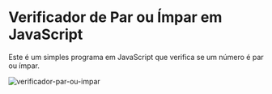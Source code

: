 # Verificador de Par ou Ímpar em JavaScript

Este é um simples programa em JavaScript que verifica se um número é par ou ímpar.



![verificador-par-ou-impar](https://github.com/carolmatosinhos/verificador-impar-ou-par/assets/82350877/1d8bf98f-6ff5-4d46-b0ed-553091e47d73)
